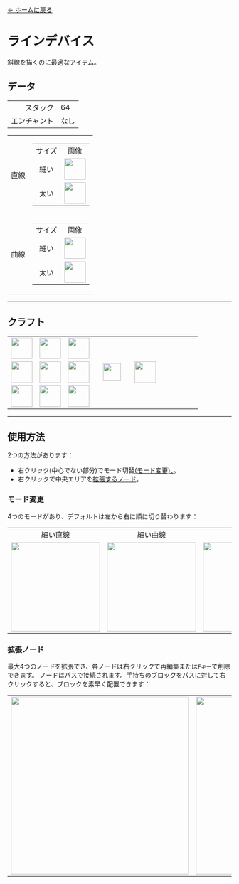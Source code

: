 [← ホームに戻る](../)
# ラインデバイス
斜線を描くのに最適なアイテム。

## データ
<table>
    <tr><td align="end">スタック</td><td>64</td></tr>
    <tr><td align="end">エンチャント</td><td>なし</td></tr>
</table>
<table>
    <tr>
        <td align="center">直線</td>
        <td>
            <table>
                <tr><td align="center">サイズ</td><td align="center">画像</td></tr>
                <tr><td align="center">細い</td><td><img src="https://i.imgur.com/hhI9h1R.png" height="48"/></td></tr>
                <tr><td align="center">太い</td><td><img src="https://i.imgur.com/SJBTnkG.png" height="48"/></td></tr>
            </table>
        </td>
    </tr>
    <tr>
        <td align="center">曲線</td>
        <td>
            <table>
                <tr><td align="center">サイズ</td><td align="center">画像</td></tr>
                <tr><td align="center">細い</td><td><img src="https://i.imgur.com/d3Qzrtq.png" height="48"/></td></tr>
                <tr><td align="center">太い</td><td><img src="https://i.imgur.com/PiWyIRO.png" height="48"/></td></tr>
            </table>
        </td>
    </tr>
</table>

---

## クラフト
<table>
    <tr><td><img src="https://i.imgur.com/FzeH8zW.png" width="48"/></td><td><img src="https://i.imgur.com/GkMJMSS.png" width="48"/></td><td><img src="https://i.imgur.com/FzeH8zW.png" width="48"/></td><td colspan="3"></td></tr>
    <tr><td><img src="https://i.imgur.com/GkMJMSS.png" width="48"/></td><td><img src="https://i.imgur.com/hhnlgTn.png" width="48"/></td><td><img src="https://i.imgur.com/GkMJMSS.png" width="48"/></td><td width="70" align="center"><img src="https://i.imgur.com/VE0KqIE.png" width="40"/></td><td><img src="https://i.imgur.com/hhI9h1R.png" width="48"/></td><td width="70"></td></tr>
    <tr><td><img src="https://i.imgur.com/FzeH8zW.png" width="48"/></td><td><img src="https://i.imgur.com/GkMJMSS.png" width="48"/></td><td><img src="https://i.imgur.com/FzeH8zW.png" width="48"/></td><td colspan="3"></td></tr>
</table>

---

## 使用方法
2つの方法があります：
- 右クリック(中心でない部分)でモード切替[(モード変更)、](#モード変更)。
- 右クリックで中央エリアを[拡張するノード](#拡張ノード)。

### モード変更
4つのモードがあり、デフォルトは左から右に順に切り替わります：
<table>
    <tr>
        <td align="center">細い直線</td>
        <td align="center">細い曲線</td>
        <td align="center">太い直線</td>
        <td align="center">太い曲線</td>
    </tr>
    <tr>
        <td><img src="https://i.imgur.com/nZBnJ5V.png" width="200"/></td>
        <td><img src="https://i.imgur.com/vY8uPDN.png" width="200"/></td>
        <td><img src="https://i.imgur.com/e39eLW7.png" width="200"/></td>
        <td><img src="https://i.imgur.com/tHV19LF.png" width="200"/></td>
    </tr>
</table>

### 拡張ノード
最大4つのノードを拡張でき、各ノードは右クリックで再編集または`Fキー`で削除できます。
ノードはパスで接続されます。手持ちのブロックをパスに対して右クリックすると、ブロックを素早く配置できます：
<table>
    <tr><td><img src="https://i.imgur.com/tHV19LF.png" width="400"/></td><td><img src="https://i.imgur.com/IT7G4E9.png" width="400"/></td></tr>
</table>
